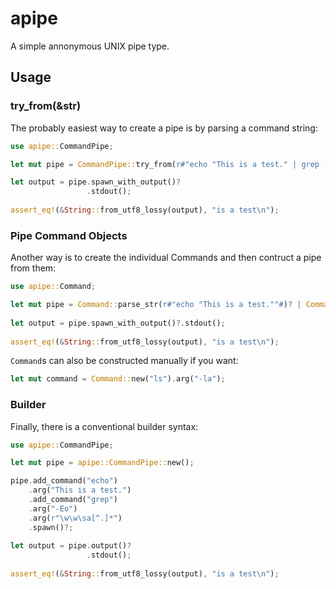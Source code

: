 # apipe
 A simple annonymous UNIX pipe type.

 ## Usage

 ### try_from(&str)

 The probably easiest way to create a pipe is by parsing a command string:

 ```rust
 use apipe::CommandPipe;

 let mut pipe = CommandPipe::try_from(r#"echo "This is a test." | grep -Eo \w\w\sa[^.]*"#)?;

 let output = pipe.spawn_with_output()?
                  .stdout();
     
 assert_eq!(&String::from_utf8_lossy(output), "is a test\n");
 ```

 ### Pipe Command Objects

 Another way is to create the individual Commands and then contruct a pipe from them:

 ```rust
 use apipe::Command;

 let mut pipe = Command::parse_str(r#"echo "This is a test.""#)? | Command::parse_str(r#"grep -Eo \w\w\sa[^.]*"#)?;
                  
 let output = pipe.spawn_with_output()?.stdout();
     
 assert_eq!(&String::from_utf8_lossy(output), "is a test\n");

 ```

 `Command`s can also be constructed manually if you want:

 ```rust
 let mut command = Command::new("ls").arg("-la");
 ```

 ### Builder

 Finally, there is a conventional builder syntax:

 ```rust
 use apipe::CommandPipe;

 let mut pipe = apipe::CommandPipe::new();

 pipe.add_command("echo")
     .arg("This is a test.")
     .add_command("grep")
     .arg("-Eo")
     .arg(r"\w\w\sa[^.]*")
     .spawn()?;
     
 let output = pipe.output()?
                  .stdout();
     
 assert_eq!(&String::from_utf8_lossy(output), "is a test\n");
 ```
